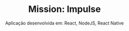 <h1 align="center">Mission: Impulse</h1>
<p align="center">Aplicação desenvolvida em: React, NodeJS, React Native</p>
<h1 align="center">
  <img src="https://global-uploads.webflow.com/61d83a2ebb0ae01ab96e841a/624ecae7654d9a4a772ad79d_astronauta%2Bcode-NLW-Return.png" loading="lazy" alt="">
</h1>
